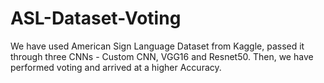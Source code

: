 # ASL-Dataset-Voting
We have used American Sign Language Dataset from Kaggle, passed it through three CNNs - Custom CNN, VGG16 and Resnet50. Then, we have performed voting and arrived at a higher Accuracy.

